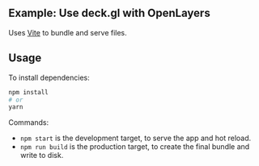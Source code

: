 ## Example: Use deck.gl with OpenLayers

Uses [Vite](https://vitejs.dev/) to bundle and serve files.

## Usage

To install dependencies:

```bash
npm install
# or
yarn
```

Commands:

- `npm start` is the development target, to serve the app and hot reload.
- `npm run build` is the production target, to create the final bundle and write to disk.
